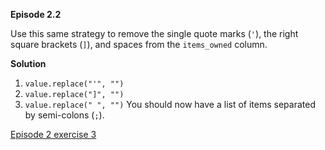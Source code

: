 **Episode 2.2**

Use this same strategy to remove the single quote marks (```'```), the right square brackets (```]```), and spaces from the ```items_owned``` column.

**Solution**

1. ```value.replace("'", "")```
1. ```value.replace("]", "")```
1. ```value.replace(" ", "")``` You should now have a list of items separated by semi-colons (```;```).

[Episode 2 exercise 3](episode2_ex3.md)
